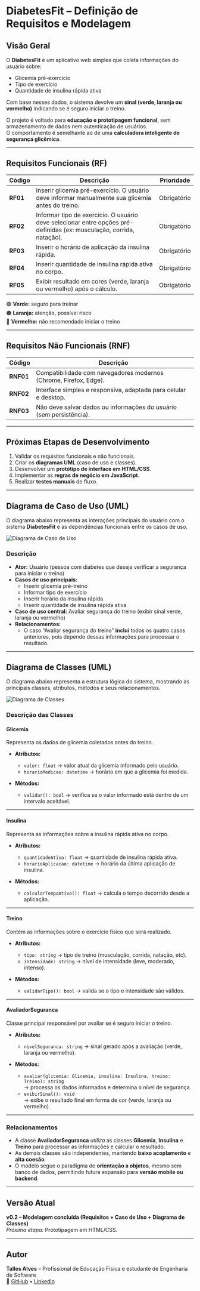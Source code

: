 # DiabetesFit – Definição de Requisitos e Modelagem

## Visão Geral
O **DiabetesFit** é um aplicativo web simples que coleta informações do usuário sobre:
- Glicemia pré-exercício  
- Tipo de exercício  
- Quantidade de insulina rápida ativa  

Com base nesses dados, o sistema devolve um **sinal (verde, laranja ou vermelho)** indicando se é seguro iniciar o treino.

O projeto é voltado para **educação e prototipagem funcional**, sem armazenamento de dados nem autenticação de usuários.  
O comportamento é semelhante ao de uma **calculadora inteligente de segurança glicêmica**.

---

## Requisitos Funcionais (RF)

| Código | Descrição | Prioridade |
|--------|------------|-------------|
| **RF01** | Inserir glicemia pré-exercício. O usuário deve informar manualmente sua glicemia antes do treino. | Obrigatório |
| **RF02** | Informar tipo de exercício. O usuário deve selecionar entre opções pré-definidas (ex: musculação, corrida, natação). | Obrigatório |
| **RF03** | Inserir o horário de aplicação da insulina rápida. | Obrigatório |
| **RF04** | Inserir quantidade de insulina rápida ativa no corpo. | Obrigatório |
| **RF05** | Exibir resultado em cores (verde, laranja ou vermelho) após o cálculo. | Obrigatório |

🟢 **Verde:** seguro para treinar  
🟠 **Laranja:** atenção, possível risco  
🔴 **Vermelho:** não recomendado iniciar o treino  

---

## Requisitos Não Funcionais (RNF)

| Código | Descrição |
|--------|------------|
| **RNF01** | Compatibilidade com navegadores modernos (Chrome, Firefox, Edge). |
| **RNF02** | Interface simples e responsiva, adaptada para celular e desktop. |
| **RNF03** | Não deve salvar dados ou informações do usuário (sem persistência). |

---

## Próximas Etapas de Desenvolvimento

1. Validar os requisitos funcionais e não funcionais.  
2. Criar os **diagramas UML** (caso de uso e classes).  
3. Desenvolver um **protótipo de interface em HTML/CSS**.  
4. Implementar as **regras de negócio em JavaScript**.  
5. Realizar **testes manuais** de fluxo.  

---

## Diagrama de Caso de Uso (UML)

O diagrama abaixo representa as interações principais do usuário com o sistema **DiabetesFit** e as dependências funcionais entre os casos de uso.

![Diagrama de Caso de Uso](docs/modelagem/diagrama-caso-uso-diabetesfit.png)

### Descrição
- **Ator:** Usuário (pessoa com diabetes que deseja verificar a segurança para iniciar o treino)
- **Casos de uso principais:**
  - Inserir glicemia pré-treino  
  - Informar tipo de exercício  
  - Inserir horário da insulina rápida  
  - Inserir quantidade de insulina rápida ativa  
- **Caso de uso central:** Avaliar segurança do treino (exibir sinal verde, laranja ou vermelho)
- **Relacionamentos:**  
  - O caso “Avaliar segurança do treino” **inclui** todos os quatro casos anteriores, pois depende dessas informações para processar o resultado.

---

## Diagrama de Classes (UML)

O diagrama abaixo representa a estrutura lógica do sistema, mostrando as principais classes, atributos, métodos e seus relacionamentos.

![Diagrama de Classes](docs/modelagem/diagrama-de-classes-diabetesfit.png)

### Descrição das Classes

#### **Glicemia**
Representa os dados de glicemia coletados antes do treino.

- **Atributos:**
  - `valor: float` → valor atual da glicemia informado pelo usuário.  
  - `horarioMedicao: datetime` → horário em que a glicemia foi medida.

- **Métodos:**
  - `validar(): bool` → verifica se o valor informado está dentro de um intervalo aceitável.

---

#### **Insulina**
Representa as informações sobre a insulina rápida ativa no corpo.

- **Atributos:**
  - `quantidadeAtiva: float` → quantidade de insulina rápida ativa.  
  - `horarioAplicacao: datetime` → horário da última aplicação de insulina.

- **Métodos:**
  - `calcularTempoAtivo(): float` → calcula o tempo decorrido desde a aplicação.

---

#### **Treino**
Contém as informações sobre o exercício físico que será realizado.

- **Atributos:**
  - `tipo: string` → tipo de treino (musculação, corrida, natação, etc).  
  - `intensidade: string` → nível de intensidade (leve, moderado, intenso).

- **Métodos:**
  - `validarTipo(): bool` → valida se o tipo e intensidade são válidos.

---

#### **AvaliadorSeguranca**
Classe principal responsável por avaliar se é seguro iniciar o treino.

- **Atributos:**
  - `nivelSeguranca: string` → sinal gerado após a avaliação (verde, laranja ou vermelho).

- **Métodos:**
  - `avaliar(glicemia: Glicemia, insulina: Insulina, treino: Treino): string`  
    → processa os dados informados e determina o nível de segurança.  
  - `exibirSinal(): void`  
    → exibe o resultado final em forma de cor (verde, laranja ou vermelho).

---

### Relacionamentos
- A classe **AvaliadorSeguranca** *utiliza* as classes **Glicemia**, **Insulina** e **Treino** para processar as informações e calcular o resultado.  
- As demais classes são independentes, mantendo **baixo acoplamento** e **alta coesão**.  
- O modelo segue o paradigma de **orientação a objetos**, mesmo sem banco de dados, permitindo futura expansão para **versão mobile ou backend**.

---

## Versão Atual
**v0.2 – Modelagem concluída (Requisitos + Caso de Uso + Diagrama de Classes)**  
*Próxima etapa:* Prototipagem em HTML/CSS.

---

## Autor
**Talles Alves** – Profissional de Educação Física e estudante de Engenharia de Software  
📧 [GitHub](https://github.com/tallesalves) • [LinkedIn](https://www.linkedin.com/in/tallesalves/)
